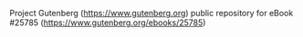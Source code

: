 Project Gutenberg (https://www.gutenberg.org) public repository for eBook #25785 (https://www.gutenberg.org/ebooks/25785)
